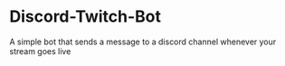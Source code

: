 # Discord-Twitch-Bot
A simple bot that sends a message to a discord channel whenever your stream goes live
